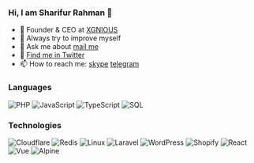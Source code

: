 ### Hi, I am Sharifur Rahman  👋

- 🔭 Founder & CEO at [XGNIOUS](https://xgenious.com)
- 🌱 Always try to improve myself
- 💬 Ask me about [mail me](mailto:dvrobin4@gmail.com)
- 💬 [Find me in Twitter](https://twitter.com/sharifur100)
- 📫 How to reach me: [skype](skype:dvrobin4?chat) [telegram](https://telegram.me/devrobin)


### Languages

![PHP](https://img.shields.io/badge/-php-000?&logo=php)
![JavaScript](https://img.shields.io/badge/-JavaScript-000?&logo=JavaScript)
![TypeScript](https://img.shields.io/badge/-TypeScript-000?&logo=TypeScript)
![SQL](https://img.shields.io/badge/-SQL-000?&logo=MySQL)



### Technologies
![Cloudflare](https://img.shields.io/badge/-cloudflare-000?&logo=cloudflare)
![Redis](https://img.shields.io/badge/-redis-000?&logo=redis)
![Linux](https://img.shields.io/badge/-Linux-000?&logo=Linux)
![Laravel](https://img.shields.io/badge/-Laravel-000?&logo=laravel)
![WordPress](https://img.shields.io/badge/-WordPress-000?&logo=wordpress)
![Shopify](https://img.shields.io/badge/-shopify-000?&logo=shopify)
![React](https://img.shields.io/badge/-React-000?&logo=React)
![Vue](https://img.shields.io/badge/-Vue-000?&logo=vue.js)
![Alpine](https://img.shields.io/badge/-alpine-000?&logo=alpine.js)
